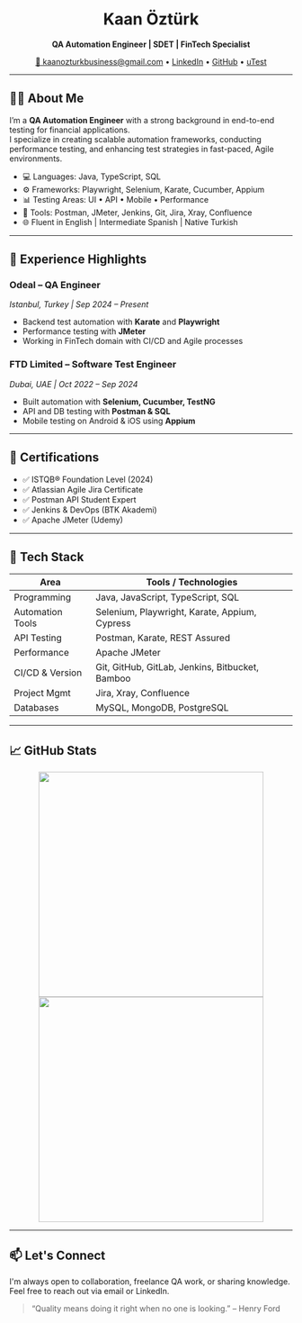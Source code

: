 <h1 align="center">Kaan Öztürk</h1>
<p align="center"><strong>QA Automation Engineer | SDET | FinTech Specialist</strong></p>
<p align="center">
  <a href="mailto:kaanozturkbusiness@gmail.com">📧 kaanozturkbusiness@gmail.com</a> • 
  <a href="https://linkedin.com/in/kaan-ozturk">LinkedIn</a> • 
  <a href="https://github.com/kn-oz">GitHub</a> • 
  <a href="https://www.utest.com/profile/kaan.ozturk">uTest</a>
</p>

---

## 🧑‍💼 About Me

I’m a **QA Automation Engineer** with a strong background in end-to-end testing for financial applications.  
I specialize in creating scalable automation frameworks, conducting performance testing, and enhancing test strategies in fast-paced, Agile environments.

- 💻 Languages: Java, TypeScript, SQL
- ⚙️ Frameworks: Playwright, Selenium, Karate, Cucumber, Appium
- 📊 Testing Areas: UI • API • Mobile • Performance
- 🔁 Tools: Postman, JMeter, Jenkins, Git, Jira, Xray, Confluence
- 🌐 Fluent in English | Intermediate Spanish | Native Turkish

---

## 💼 Experience Highlights

### **Odeal – QA Engineer**  
*Istanbul, Turkey | Sep 2024 – Present*  
- Backend test automation with **Karate** and **Playwright**  
- Performance testing with **JMeter**  
- Working in FinTech domain with CI/CD and Agile processes

### **FTD Limited – Software Test Engineer**  
*Dubai, UAE | Oct 2022 – Sep 2024*  
- Built automation with **Selenium, Cucumber, TestNG**  
- API and DB testing with **Postman & SQL**  
- Mobile testing on Android & iOS using **Appium**

---

## 📜 Certifications

- ✅ ISTQB® Foundation Level (2024)  
- ✅ Atlassian Agile Jira Certificate  
- ✅ Postman API Student Expert  
- ✅ Jenkins & DevOps (BTK Akademi)  
- ✅ Apache JMeter (Udemy)

---

## 🧠 Tech Stack

| Area             | Tools / Technologies                                   |
|------------------|--------------------------------------------------------|
| Programming      | Java, JavaScript, TypeScript, SQL                      |
| Automation Tools | Selenium, Playwright, Karate, Appium, Cypress          |
| API Testing      | Postman, Karate, REST Assured                          |
| Performance      | Apache JMeter                                          |
| CI/CD & Version  | Git, GitHub, GitLab, Jenkins, Bitbucket, Bamboo        |
| Project Mgmt     | Jira, Xray, Confluence                                 |
| Databases        | MySQL, MongoDB, PostgreSQL                             |

---

## 📈 GitHub Stats

<p align="center">
  <img src="https://github-readme-stats.vercel.app/api?username=kn-oz&show_icons=true&theme=default" width="400"/>
  <img src="https://github-readme-streak-stats.herokuapp.com/?user=kn-oz&theme=default" width="400"/>
</p>

---

## 📫 Let's Connect

I'm always open to collaboration, freelance QA work, or sharing knowledge.  
Feel free to reach out via email or LinkedIn.

> “Quality means doing it right when no one is looking.” – Henry Ford
